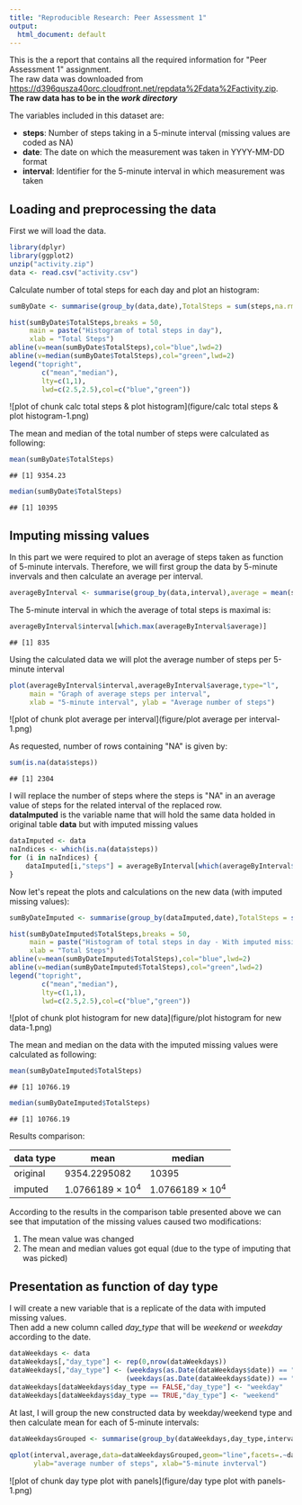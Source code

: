 ```yaml
---
title: "Reproducible Research: Peer Assessment 1"
output:
  html_document: default
---
```


This is the a report that contains all the required information for "Peer Assessment 1" assignment.  
The raw data was downloaded from <https://d396qusza40orc.cloudfront.net/repdata%2Fdata%2Factivity.zip>.  
**The raw data has to be in the *work directory***  

The variables included in this dataset are:  
* **steps**: Number of steps taking in a 5-minute interval (missing values are coded as NA)  
* **date**: The date on which the measurement was taken in YYYY-MM-DD format  
* **interval**: Identifier for the 5-minute interval in which measurement was taken  

## Loading and preprocessing the data

First we will load the data.

```r
library(dplyr)
library(ggplot2)
unzip("activity.zip")
data <- read.csv("activity.csv")
```
  
Calculate number of total steps for each day and plot an histogram:

```r
sumByDate <- summarise(group_by(data,date),TotalSteps = sum(steps,na.rm = TRUE))

hist(sumByDate$TotalSteps,breaks = 50, 
     main = paste("Histogram of total steps in day"), 
     xlab = "Total Steps")
abline(v=mean(sumByDate$TotalSteps),col="blue",lwd=2)
abline(v=median(sumByDate$TotalSteps),col="green",lwd=2)
legend("topright",
        c("mean","median"),
        lty=c(1,1),
        lwd=c(2.5,2.5),col=c("blue","green"))
```

![plot of chunk calc total steps & plot histogram](figure/calc total steps & plot histogram-1.png) 
  
The mean and median of the total number of steps were calculated as following:

```r
mean(sumByDate$TotalSteps)
```

```
## [1] 9354.23
```

```r
median(sumByDate$TotalSteps)
```

```
## [1] 10395
```
  
## Imputing missing values

In this part we were required to plot an average of steps taken as function of 5-minute intervals.
Therefore, we will first group the data by 5-minute invervals and then calculate an average per interval.

```r
averageByInterval <- summarise(group_by(data,interval),average = mean(steps,na.rm = TRUE))
```
  
The 5-minute interval in which the average of total steps is maximal is:

```r
averageByInterval$interval[which.max(averageByInterval$average)]
```

```
## [1] 835
```
  
Using the calculated data we will plot the average number of steps per 5-minute interval

```r
plot(averageByInterval$interval,averageByInterval$average,type="l",
     main = "Graph of average steps per interval",
     xlab = "5-minute interval", ylab = "Average number of steps")
```

![plot of chunk plot average per interval](figure/plot average per interval-1.png) 
  
As requested, number of rows containing "NA" is given by:

```r
sum(is.na(data$steps))
```

```
## [1] 2304
```
  
I will replace the number of steps where the steps is "NA" in an average value of steps for the related interval of the replaced row.  
**dataImputed** is the variable name that will hold the same data holded in original table **data** but with imputed missing values

```r
dataImputed <- data
naIndices <- which(is.na(data$steps))
for (i in naIndices) {
    dataImputed[i,"steps"] = averageByInterval[which(averageByInterval$interval == data[i,"interval"]),"average"]
}
```
  
Now let's repeat the plots and calculations on the new data (with imputed missing values):

```r
sumByDateImputed <- summarise(group_by(dataImputed,date),TotalSteps = sum(steps,na.rm = TRUE))

hist(sumByDateImputed$TotalSteps,breaks = 50, 
     main = paste("Histogram of total steps in day - With imputed missing values"), 
     xlab = "Total Steps")
abline(v=mean(sumByDateImputed$TotalSteps),col="blue",lwd=2)
abline(v=median(sumByDateImputed$TotalSteps),col="green",lwd=2)
legend("topright",
        c("mean","median"),
        lty=c(1,1),
        lwd=c(2.5,2.5),col=c("blue","green"))
```

![plot of chunk plot histogram for new data](figure/plot histogram for new data-1.png) 
  
The mean and median on the data with the imputed missing values were calculated as following:

```r
mean(sumByDateImputed$TotalSteps)
```

```
## [1] 10766.19
```

```r
median(sumByDateImputed$TotalSteps)
```

```
## [1] 10766.19
```
  
  
Results comparison:

data type|   mean    |   median
---------|-----------|----------
original |   9354.2295082     |  10395
imputed  |   1.0766189 &times; 10<sup>4</sup>     |  1.0766189 &times; 10<sup>4</sup>

According to the results in the comparison table presented above we can see that imputation of the missing values caused two modifications:  
1. The mean value was changed  
2. The mean and median values got equal (due to the type of imputing that was picked)
  
## Presentation as function of day type

I will create a new variable that is a replicate of the data with imputed missing values.  
Then add a new column called *day_type* that will be *weekend* or *weekday* according to the date.


```r
dataWeekdays <- data
dataWeekdays[,"day_type"] <- rep(0,nrow(dataWeekdays))
dataWeekdays[,"day_type"] <- (weekdays(as.Date(dataWeekdays$date)) == "Saturday") |
                             (weekdays(as.Date(dataWeekdays$date)) == "Sunday")
dataWeekdays[dataWeekdays$day_type == FALSE,"day_type"] <- "weekday"
dataWeekdays[dataWeekdays$day_type == TRUE,"day_type"] <- "weekend"
```
  
At last, I will group the new constructed data by weekday/weekend type and then calculate mean for each of 5-minute intervals:

```r
dataWeekdaysGrouped <- summarise(group_by(dataWeekdays,day_type,interval),average = mean(steps,na.rm = TRUE))
    
qplot(interval,average,data=dataWeekdaysGrouped,geom="line",facets=.~day_type,
      ylab="average number of steps", xlab="5-minute invterval")
```

![plot of chunk day type plot with panels](figure/day type plot with panels-1.png) 
